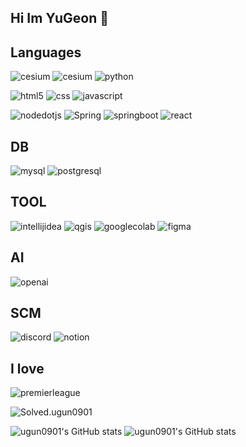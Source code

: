 ## Hi Im YuGeon 👋

## Languages
![cesium](https://img.shields.io/badge/cesium-6CADDF.svg?&style=for-the-badge&logo=cesium&logoColor=white)
![cesium](https://img.shields.io/badge/cesium-6CADDF.svg?&style=for-the-badge&logo=cesium&logoColor=white)
![python](https://img.shields.io/badge/python-3776AB.svg?&style=for-the-badge&logo=python&logoColor=white)

![html5](https://img.shields.io/badge/html5-E34F26.svg?&style=for-the-badge&logo=html5&logoColor=white)
![css](https://img.shields.io/badge/css-663399.svg?&style=for-the-badge&logo=css&logoColor=white)
![javascript](https://img.shields.io/badge/javascript-F7DF1E.svg?&style=for-the-badge&logo=javascript&logoColor=white)

![nodedotjs](https://img.shields.io/badge/nodedotjs-5FA04E.svg?&style=for-the-badge&logo=nodedotjs&logoColor=white)
![Spring](https://img.shields.io/badge/Spring-6DB33F.svg?&style=for-the-badge&logo=Spring&logoColor=white)
![springboot](https://img.shields.io/badge/springboot-6DB33F.svg?&style=for-the-badge&logo=springboot&logoColor=white)
![react](https://img.shields.io/badge/react-61DAFB.svg?&style=for-the-badge&logo=react&logoColor=white)

## DB
![mysql](https://img.shields.io/badge/mysql-4479A1.svg?&style=for-the-badge&logo=mysql&logoColor=white)
![postgresql](https://img.shields.io/badge/postgresql-4169E1.svg?&style=for-the-badge&logo=postgresql&logoColor=white)

## TOOL
![intellijidea](https://img.shields.io/badge/intellijidea-000000.svg?&style=for-the-badge&logo=intellijidea&logoColor=white)
![qgis](https://img.shields.io/badge/qgis-589632.svg?&style=for-the-badge&logo=qgis&logoColor=white)
![googlecolab](https://img.shields.io/badge/googlecolab-F9AB00.svg?&style=for-the-badge&logo=googlecolab&logoColor=white)
![figma](https://img.shields.io/badge/figma-F24E1E.svg?&style=for-the-badge&logo=figma&logoColor=white)

## AI
![openai](https://img.shields.io/badge/openai-412991.svg?&style=for-the-badge&logo=openai&logoColor=white)

## SCM
![discord](https://img.shields.io/badge/discord-5865F2.svg?&style=for-the-badge&logo=discord&logoColor=white)
![notion](https://img.shields.io/badge/notion-000000.svg?&style=for-the-badge&logo=notion&logoColor=white)

## I love 
![premierleague](https://img.shields.io/badge/premierleague-360D3A.svg?&style=for-the-badge&logo=premierleague&logoColor=white)

![Solved.ugun0901](http://mazassumnida.wtf/api/v2/generate_badge?boj=ugun0901)

![ugun0901's GitHub stats](https://github-readme-stats.vercel.app/api?username=K-Junyyy&show_icons=true&theme=dark) 
![ugun0901's GitHub stats](https://github-readme-stats.vercel.app/api?username=K-Junyyy&show_icons=true&theme=dark) 
<!--
**ugun0901/ugun0901** is a ✨ _special_ ✨ repository because its `README.md` (this file) appears on your GitHub profile.
spring
Here are some ideas to get you started:
![로고명](https://img.shields.io/badge/로고명-원하는색상코드.svg?&style=for-the-badge&logo=로고명&logoColor=로고색상)
출처: https://soo-vely-dev.tistory.com/159 [soo_vely의 개발로그:티스토리]
- 🔭 I’m currently working on ...
- 🌱 I’m currently learning ...
- 👯 I’m looking to collaborate on ...
- 🤔 I’m looking for help with ...
- 💬 Ask me about ...
- 📫 How to reach me: ...
- 😄 Pronouns: ...
<img width="853" height="781" alt="img1 daumcdn" src="https://github.com/user-attachments/assets/dbb9bdd9-1937-4b5f-b78e-5a8a711e8781" />
- ⚡ Fun fact: ...
-->
